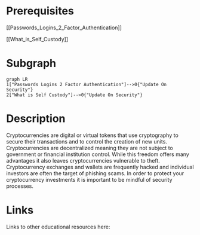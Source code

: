 # Prerequisites
[[Passwords_Logins_2_Factor_Authentication]]


[[What_is_Self_Custody]]

# Subgraph

```mermaid
graph LR
1["Passwords Logins 2 Factor Authentication"]-->0{"Update On Security"}
2["What is Self Custody"]-->0{"Update On Security"}
```



# Description
  
Cryptocurrencies are digital or virtual tokens that use cryptography to secure their transactions and to control the creation of new units. Cryptocurrencies are decentralized meaning they are not subject to government or financial institution control. While this freedom offers many advantages it also leaves cryptocurrencies vulnerable to theft. Cryptocurrency exchanges and wallets are frequently hacked and individual investors are often the target of phishing scams. In order to protect your cryptocurrency investments it is important to be mindful of security processes. 

# Links
Links to other educational resources here:
